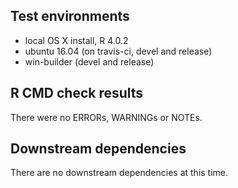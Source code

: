 ## Test environments
* local OS X install, R 4.0.2
* ubuntu 16.04 (on travis-ci, devel and release)
* win-builder (devel and release)

## R CMD check results
There were no ERRORs, WARNINGs or NOTEs.

## Downstream dependencies
There are no downstream dependencies at this time.
